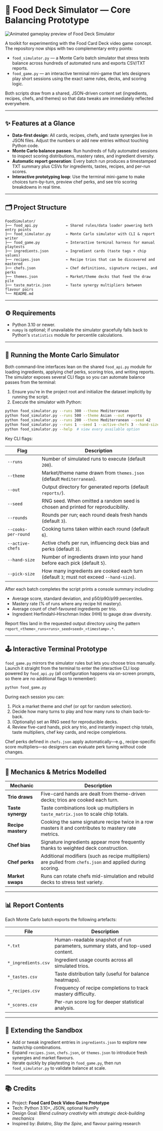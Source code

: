 
# 🍲 Food Deck Simulator — Core Balancing Prototype

![Animated gameplay preview of Food Deck Simulator](Snakcrament.gif)

A toolkit for experimenting with the Food Card Deck video game concept. The repository now ships with two complementary entry points:

* `food_simulator.py` — a Monte Carlo batch simulator that stress tests balance across hundreds of automated runs and exports CSV/TXT reports.
* `food_game.py` — an interactive terminal mini-game that lets designers play short sessions using the exact same rules, decks, and scoring logic.

Both scripts draw from a shared, JSON-driven content set (ingredients, recipes, chefs, and themes) so that data tweaks are immediately reflected everywhere.

---

## ✨ Features at a Glance

- **Data-first design**: All cards, recipes, chefs, and taste synergies live in JSON files. Adjust the numbers or add new entries without touching Python code.
- **Monte Carlo balance passes**: Run hundreds of fully automated sessions to inspect scoring distributions, mastery rates, and ingredient diversity.
- **Automatic report generation**: Every batch run produces a timestamped TXT summary plus CSVs for ingredients, tastes, recipes, and per-run scores.
- **Interactive prototyping loop**: Use the terminal mini-game to make choices turn-by-turn, preview chef perks, and see trio scoring breakdowns in real time.

---

## 🗂️ Project Structure

```
FoodSimulator/
├── food_api.py             ← Shared rules/data loader powering both entry points
├── food_simulator.py       ← Monte Carlo simulator with CLI & report writer
├── food_game.py            ← Interactive terminal harness for manual playtests
├── ingredients.json        ← Ingredient cards (taste tags + chip values)
├── recipes.json            ← Recipe trios that can be discovered and mastered
├── chefs.json              ← Chef definitions, signature recipes, and perks
├── themes.json             ← Market/theme decks that feed the draw pile
├── taste_matrix.json       ← Taste synergy multipliers between flavour pairs
└── README.md
```

---

## ⚙️ Requirements

- Python 3.10 or newer.
- `numpy` is optional; if unavailable the simulator gracefully falls back to Python's `statistics` module for percentile calculations.

---

## 🚀 Running the Monte Carlo Simulator

Both command-line interfaces lean on the shared `food_api.py` module for loading
ingredients, applying chef perks, scoring trios, and writing reports. The
simulator exposes several CLI flags so you can automate balance passes from the
terminal:

1. Ensure you're in the project root and initialize the dataset implicitly by running the script.
2. Execute the simulator with Python:

```bash
python food_simulator.py --runs 300 --theme Mediterranean
python food_simulator.py --runs 500 --theme Asian --out reports
python food_simulator.py --runs 200 --theme Mediterranean --seed 42
python food_simulator.py --runs 1 --seed 1 --active-chefs 3 --hand-size 5 --pick-size 3
python food_simulator.py --help  # view every available option
```

Key CLI flags:

| Flag | Description |
|------|-------------|
| `--runs` | Number of simulated runs to execute (default `200`). |
| `--theme` | Market/theme name drawn from `themes.json` (default `Mediterranean`). |
| `--out` | Output directory for generated reports (default `reports/`). |
| `--seed` | RNG seed. When omitted a random seed is chosen and printed for reproducibility. |
| `--rounds` | Rounds per run; each round deals fresh hands (default `3`). |
| `--cooks-per-round` | Cooking turns taken within each round (default `6`). |
| `--active-chefs` | Active chefs per run, influencing deck bias and perks (default `3`). |
| `--hand-size` | Number of ingredients drawn into your hand before each pick (default `5`). |
| `--pick-size` | How many ingredients are cooked each turn (default `3`; must not exceed `--hand-size`). |

After each batch completes the script prints a console summary including:

- Average score, standard deviation, and p50/p90/p99 percentiles.
- Mastery rate (% of runs where any recipe hit mastery).
- Average count of chef-favoured ingredients per trio.
- Ingredient Herfindahl–Hirschman Index (HHI) to gauge draw diversity.

Report files land in the requested output directory using the pattern `report_<theme>_runs<runs>_seed<seed>_<timestamp>.*`.

---

## 🕹️ Interactive Terminal Prototype

`food_game.py` mirrors the simulator rules but lets you choose trios manually.
Launch it straight from the terminal to enter the interactive CLI loop powered
by `food_api.py` (all configuration happens via on-screen prompts, so there are
no additional flags to remember):

```bash
python food_game.py
```

During each session you can:

1. Pick a market theme and chef (or opt for random selection).
2. Decide how many turns to play and how many runs to chain back-to-back.
3. (Optionally) set an RNG seed for reproducible decks.
4. Review five-card hands, pick any trio, and instantly inspect chip totals, taste multipliers, chef key cards, and recipe completions.

Chef perks defined in `chefs.json` apply automatically—e.g., recipe-specific score multipliers—so designers can evaluate perk tuning without code changes.

---

## 🎯 Mechanics & Metrics Modelled

| Mechanic | Description |
|----------|-------------|
| **Trio draws** | Five-card hands are dealt from theme-driven decks; trios are cooked each turn. |
| **Taste synergy** | Taste combinations look up multipliers in `taste_matrix.json` to scale chip totals. |
| **Recipe mastery** | Cooking the same signature recipe twice in a row masters it and contributes to mastery rate metrics. |
| **Chef bias** | Signature ingredients appear more frequently thanks to weighted deck construction. |
| **Chef perks** | Additional modifiers (such as recipe multipliers) are pulled from `chefs.json` and applied during scoring. |
| **Market swaps** | Runs can rotate chefs mid-simulation and rebuild decks to stress test variety. |

---

## 📊 Report Contents

Each Monte Carlo batch exports the following artefacts:

| File | Description |
|------|-------------|
| `*.txt` | Human-readable snapshot of run parameters, summary stats, and top-used content. |
| `*_ingredients.csv` | Ingredient usage counts across all simulated trios. |
| `*_tastes.csv` | Taste distribution tally (useful for balance heatmaps). |
| `*_recipes.csv` | Frequency of recipe completions to track mastery difficulty. |
| `*_scores.csv` | Per-run score log for deeper statistical analysis. |

---

## 🔧 Extending the Sandbox

- Add or tweak ingredient entries in `ingredients.json` to explore new taste/chip combinations.
- Expand `recipes.json`, `chefs.json`, or `themes.json` to introduce fresh synergies and market flavours.
- Iterate quickly by playtesting in `food_game.py`, then run `food_simulator.py` to validate balance at scale.

---

## 📚 Credits

- Project: **Food Card Deck Video Game Prototype**
- Tech: Python 3.10+, JSON, optional NumPy
- Design Goal: Blend *culinary creativity* with *strategic deck-building mechanics*
- Inspired by: *Balatro*, *Slay the Spire*, and flavour pairing research
